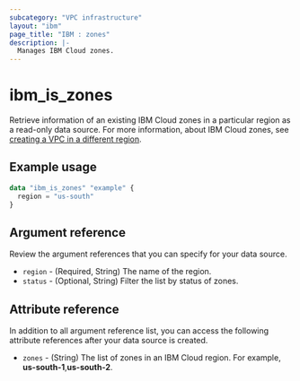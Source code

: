 ```yaml
---
subcategory: "VPC infrastructure"
layout: "ibm"
page_title: "IBM : zones"
description: |-
  Manages IBM Cloud zones.
---
```


# ibm_is_zones
Retrieve information of an existing IBM Cloud zones in a particular region as a read-only data source. For more information, about IBM Cloud zones, see [creating a VPC in a different region](https://cloud.ibm.com/docs/vpc?topic=vpc-creating-a-vpc-in-a-different-region).

## Example usage

```terraform
data "ibm_is_zones" "example" {
  region = "us-south"
}
```

## Argument reference
Review the argument references that you can specify for your data source. 

- `region` - (Required, String) The name of the region.
- `status` - (Optional, String) Filter the list by status of zones.

## Attribute reference
In addition to all argument reference list, you can access the following attribute references after your data source is created. 

- `zones` - (String) The list of zones in an IBM Cloud region.  For example, **us-south-1**,**us-south-2**.
